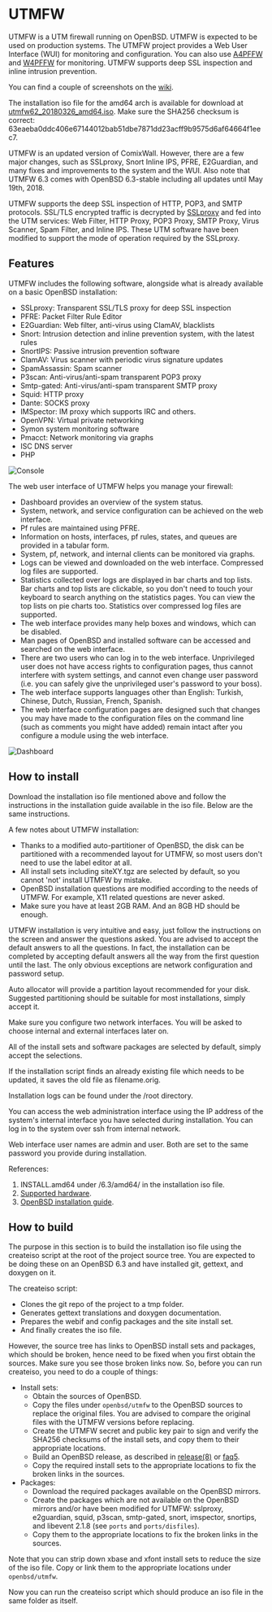 # UTMFW

UTMFW is a UTM firewall running on OpenBSD. UTMFW is expected to be used on production systems. The UTMFW project provides a Web User Interface (WUI) for monitoring and configuration. You can also use [A4PFFW](https://github.com/sonertari/A4PFFW) and [W4PFFW](https://github.com/sonertari/W4PFFW) for monitoring. UTMFW supports deep SSL inspection and inline intrusion prevention.

You can find a couple of screenshots on the [wiki](https://github.com/sonertari/UTMFW/wiki).

The installation iso file for the amd64 arch is available for download at [utmfw62\_20180326\_amd64.iso](https://drive.google.com/file/d/1PjnNY9FVEtschE5DsqR8LCLK5QNZoqN4/view?usp=sharing). Make sure the SHA256 checksum is correct: 63eaeba0ddc406e67144012bab51dbe7871dd23acff9b9575d6af64664f1eec7.

UTMFW is an updated version of ComixWall. However, there are a few major changes, such as SSLproxy, Snort Inline IPS, PFRE, E2Guardian, and many fixes and improvements to the system and the WUI. Also note that UTMFW 6.3 comes with OpenBSD 6.3-stable including all updates until May 19th, 2018.

UTMFW supports the deep SSL inspection of HTTP, POP3, and SMTP protocols. SSL/TLS encrypted traffic is decrypted by [SSLproxy](https://github.com/sonertari/SSLproxy) and fed into the UTM services: Web Filter, HTTP Proxy, POP3 Proxy, SMTP Proxy, Virus Scanner, Spam Filter, and Inline IPS. These UTM software have been modified to support the mode of operation required by the SSLproxy.

## Features

UTMFW includes the following software, alongside what is already available on a basic OpenBSD installation:

- SSLproxy: Transparent SSL/TLS proxy for deep SSL inspection
- PFRE: Packet Filter Rule Editor
- E2Guardian: Web filter, anti-virus using ClamAV, blacklists
- Snort: Intrusion detection and inline prevention system, with the latest rules
- SnortIPS: Passive intrusion prevention software
- ClamAV: Virus scanner with periodic virus signature updates
- SpamAssassin: Spam scanner
- P3scan: Anti-virus/anti-spam transparent POP3 proxy
- Smtp-gated: Anti-virus/anti-spam transparent SMTP proxy
- Squid: HTTP proxy
- Dante: SOCKS proxy
- IMSpector: IM proxy which supports IRC and others.
- OpenVPN: Virtual private networking
- Symon system monitoring software
- Pmacct: Network monitoring via graphs
- ISC DNS server
- PHP

![Console](https://github.com/sonertari/UTMFW/blob/master/screenshots/Console.png)

The web user interface of UTMFW helps you manage your firewall:

- Dashboard provides an overview of the system status.
- System, network, and service configuration can be achieved on the web interface.
- Pf rules are maintained using PFRE.
- Information on hosts, interfaces, pf rules, states, and queues are provided in a tabular form.
- System, pf, network, and internal clients can be monitored via graphs.
- Logs can be viewed and downloaded on the web interface. Compressed log files are supported.
- Statistics collected over logs are displayed in bar charts and top lists. Bar charts and top lists are clickable, so you don't need to touch your keyboard to search anything on the statistics pages. You can view the top lists on pie charts too. Statistics over compressed log files are supported.
- The web interface provides many help boxes and windows, which can be disabled.
- Man pages of OpenBSD and installed software can be accessed and searched on the web interface.
- There are two users who can log in to the web interface. Unprivileged user does not have access rights to configuration pages, thus cannot interfere with system settings, and cannot even change user password (i.e. you can safely give the unprivileged user's password to your boss).
- The web interface supports languages other than English: Turkish, Chinese, Dutch, Russian, French, Spanish.
- The web interface configuration pages are designed such that changes you may have made to the configuration files on the command line (such as comments you might have added) remain intact after you configure a module using the web interface.

![Dashboard](https://github.com/sonertari/UTMFW/blob/master/screenshots/Dashboard.png)

## How to install

Download the installation iso file mentioned above and follow the instructions in the installation guide available in the iso file. Below are the same instructions.

A few notes about UTMFW installation:

- Thanks to a modified auto-partitioner of OpenBSD, the disk can be partitioned with a recommended layout for UTMFW, so most users don't need to use the label editor at all.
- All install sets including siteXY.tgz are selected by default, so you cannot 'not' install UTMFW by mistake.
- OpenBSD installation questions are modified according to the needs of UTMFW. For example, X11 related questions are never asked.
- Make sure you have at least 2GB RAM. And an 8GB HD should be enough.

UTMFW installation is very intuitive and easy, just follow the instructions on the screen and answer the questions asked. You are advised to accept the default answers to all the questions. In fact, the installation can be completed by accepting default answers all the way from the first question until the last. The only obvious exceptions are network configuration and password setup.

Auto allocator will provide a partition layout recommended for your disk. Suggested partitioning should be suitable for most installations, simply accept it.

Make sure you configure two network interfaces. You will be asked to choose internal and external interfaces later on.

All of the install sets and software packages are selected by default, simply accept the selections.

If the installation script finds an already existing file which needs to be updated, it saves the old file as filename.orig.

Installation logs can be found under the /root directory.

You can access the web administration interface using the IP address of the system's internal interface you have selected during installation. You can log in to the system over ssh from internal network.

Web interface user names are admin and user. Both are set to the same password you provide during installation.

References:

1. INSTALL.amd64 under /6.3/amd64/ in the installation iso file.
2. [Supported hardware](https://www.openbsd.org/amd64.html).
3. [OpenBSD installation guide](https://www.openbsd.org/faq/faq4.html).

## How to build

The purpose in this section is to build the installation iso file using the createiso script at the root of the project source tree. You are expected to be doing these on an OpenBSD 6.3 and have installed git, gettext, and doxygen on it.

The createiso script:

- Clones the git repo of the project to a tmp folder.
- Generates gettext translations and doxygen documentation.
- Prepares the webif and config packages and the site install set.
- And finally creates the iso file.

However, the source tree has links to OpenBSD install sets and packages, which should be broken, hence need to be fixed when you first obtain the sources. Make sure you see those broken links now. So, before you can run createiso, you need to do a couple of things:

- Install sets:
	+ Obtain the sources of OpenBSD.
	+ Copy the files under `openbsd/utmfw` to the OpenBSD sources to replace the original files. You are advised to compare the original files with the UTMFW versions before replacing.
	+ Create the UTMFW secret and public key pair to sign and verify the SHA256 checksums of the install sets, and copy them to their appropriate locations.
	+ Build an OpenBSD release, as described in [release(8)](https://man.openbsd.org/release) or [faq5](https://www.openbsd.org/faq/faq5.html).
	+ Copy the required install sets to the appropriate locations to fix the broken links in the sources.
- Packages:
	+ Download the required packages available on the OpenBSD mirrors.
	+ Create the packages which are not available on the OpenBSD mirrors and/or have been modified for UTMFW: sslproxy, e2guardian, squid, p3scan, smtp-gated, snort, imspector, snortips, and libevent 2.1.8 (see `ports` and `ports/disfiles`).
	+ Copy them to the appropriate locations to fix the broken links in the sources.

Note that you can strip down xbase and xfont install sets to reduce the size of the iso file. Copy or link them to the appropriate locations under `openbsd/utmfw`.

Now you can run the createiso script which should produce an iso file in the same folder as itself.
